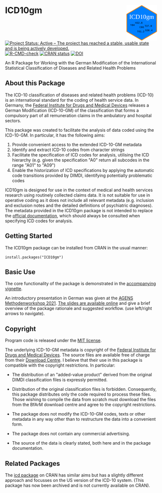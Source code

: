 # ICD10gm <img src="man/figures/logo.png" align="right" width="20%" height = "20%" />

[![Project Status: Active – The project has reached a stable, usable state and is being actively developed.](https://www.repostatus.org/badges/latest/active.svg)](https://www.repostatus.org/#active) [![R-CMD-check](https://github.com/edonnachie/ICD10gm/workflows/R-CMD-check/badge.svg)](https://github.com/edonnachie/ICD10gm/actions) [![CRAN status](https://www.r-pkg.org/badges/version/ICD10gm)](https://cran.r-project.org/package=ICD10gm)  [![DOI](https://zenodo.org/badge/52161087.svg)](https://zenodo.org/badge/latestdoi/52161087)



An R Package for Working with the German Modification of the International Statistical Classification of Diseases and Related Health Problems

## About this Package

The ICD-10 classification of diseases and related health problems (ICD-10) is an international standard for the coding of health service data. In Germany, the [Federal Institute for Drugs and Medical Devices](https://www.bfarm.de) releases a German Modification (ICD-10-GM) of the classification that forms a compulsory part of all remuneration claims in the ambulatory and hospital sectors.

This package was created to facilitate the analysis of data coded using the ICD-10-GM. In particular, it has the following aims:

1. Provide convenient access to the extended ICD-10-GM metadata
2. Identify and extract ICD-10 codes from character strings
3. Facilitate the specification of ICD codes for analysis, utilising the ICD hierarchy (e.g. given the specification "A0" return all subcodes in the range "A01" to "A09")
3. Enable the historization of ICD specifications by applying the automatic code transitions provided by DIMDI, identifying potentially problematic codes

ICD10gm is designed for use in the context of medical and health services research using routinely collected claims data. It is not suitable for use in operative coding as it does not include all relevant metadata (e.g. inclusion and exclusion notes and the detailed definitions of psychiatric diagnoses). The metadata provided in the ICD10gm package is not intended to replace the [official documentation](https://www.dimdi.de/dynamic/de/klassifikationen/icd/icd-10-gm/), which should always be consulted when specifying ICD codes for analysis.


## Getting Started

The ICD10gm package can be installed from CRAN in the usual manner:

```{r}
install.packages("ICD10gm")
```

## Basic Use

The core functionality of the package is demonstrated in the [accompanying vignette](https://edonnachie.github.io/ICD10gm/articles/icd10gm_intro.html).


An introductory presentation in German was given at the [AGENS Methodenworkshop 2021](https://agens.group/index.php/methodenworkshop/methodenworkshop-2021). <a href="https://edonnachie.github.io/ICD10gm/2021-03-AGENS_ICD10gm/Donnachie_ICD10gm.html" target = "_blank">The slides are available online</a> and give a brief overview of the package rationale and suggested workflow. (use left/right arrows to navigate).


## Copyright

Program code is released under the [MIT license](https://edonnachie.github.io/ICD10gm/LICENSE-text.html).

The underlying ICD-10-GM metadata is copyright of the [Federal Institute for Drugs and Medical Devices](https://www.bfarm.de). The source files are available free of charge from their [Download Centre](https://www.dimdi.de/dynamic/de/klassifikationen/downloads/?dir=icd-10-gm). I believe that their use in this package is compatible with the copyright restrictions. In particular:

- The distribution of an "added-value product" derived from the original DIMDI classification files is expressly permitted.

- Distribution of the original classification files is forbidden. Consequently, this package distributes only the code required to process these files. Those wishing to compile the data from scratch must download the files from the BfArM download centre and agree to the copyright restrictions.

- The package does not modify the ICD-10-GM codes, texts or other metadata in any way other than to restructure the data into a convenient form.

- The package does not contain any commercial advertising.

- The source of the data is clearly stated, both here and in the package documentation.



## Related Packages

The [icd package](https://CRAN.R-project.org/package=icd) on CRAN has similar aims but has a slightly different approach and focusses on the US version of the ICD-10 system. (This package has now been archived and is not currently available on CRAN).
